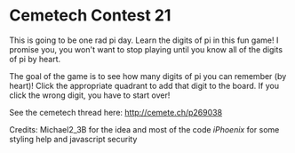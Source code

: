 # Cemetech Contest 21
This is going to be one rad pi day. Learn the digits of pi in this fun game! I promise you, you won't want to stop playing until you know all of the digits of pi by heart.

The goal of the game is to see how many digits of pi you can remember (by heart)! Click the appropriate quadrant to add that digit to the board. If you click the wrong digit, you have to start over!

See the cemetech thread here: http://cemete.ch/p269038

Credits:
  Michael2_3B for the idea and most of the code
  _iPhoenix_ for some styling help and javascript security
